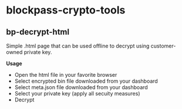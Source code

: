 # blockpass-crypto-tools

## bp-decrypt-html

Simple .html page that can be used offline to decrypt using customer-owned private key.

**Usage**

- Open the html file in your favorite browser
- Select encrypted bin file downloaded from your dashboard
- Select meta.json file downloaded from your dashboard
- Select your private key (apply all secuity measures)
- Decrypt
